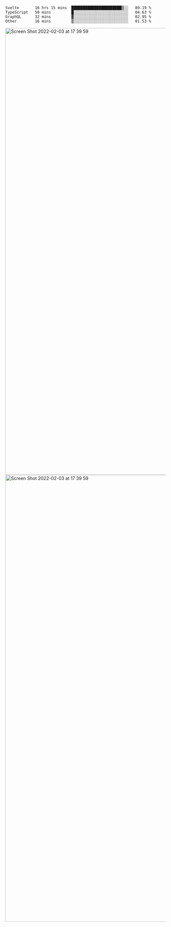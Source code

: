 <!--START_SECTION:waka-->

```text
Svelte       16 hrs 15 mins  ██████████████████████▒░░   89.19 %
TypeScript   50 mins         █░░░░░░░░░░░░░░░░░░░░░░░░   04.63 %
GraphQL      32 mins         ▓░░░░░░░░░░░░░░░░░░░░░░░░   02.95 %
Other        16 mins         ▒░░░░░░░░░░░░░░░░░░░░░░░░   01.53 %
```

<!--END_SECTION:waka-->

<img width="1400" alt="Screen Shot 2022-02-03 at 17 39 59" src="https://user-images.githubusercontent.com/45716542/152387304-f2b60485-53a6-4f4b-a818-5cefb1b0c0ae.png">
<img width="1400" alt="Screen Shot 2022-02-03 at 17 39 59" src="https://user-images.githubusercontent.com/45716542/152387273-ea5cdf21-2a45-44da-8bef-00c1763b1d42.png">
